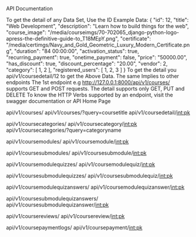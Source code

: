 API Documentation

To get the detail of any Data Set, Use the ID 
Example Data:
 {
        "id": 12,
        "title": "Web Development",
        "description": "Learn how to build things for the web",
        "course_image": "/media/courseimgs/70-702065_django-python-logo-apress-the-definitive-guide-to_T18MEpY.png",
        "certificate": "/media/certimgs/Navy_and_Gold_Geometric_Luxury_Modern_Certificate.png",
        "duration": "84 00:00:00",
        "activation_status": true,
        "recurring_payment": true,
        "onetime_payment": false,
        "price": "50000.00",
        "has_discount": true,
        "discount_percentage": "20.00",
        "vendor": 2,
        "category": [
            1,
            2
        ],
        "registered_users": [
            1,
            2,
            3
        ]
    }
To get the detail you api/v1/coursedetail/12 to get the Above Data. The same Implies to other endpoints
The 1st endpoint e.g http://127.0.0.1:8000/api/v1/courses/ supports GET and POST requests. 
The detail supports only GET, PUT and DELETE
To know the HTTP Verbs supported by an endpoint, visit the swagger documentation or API Home Page

api/v1/courses/
api/v1/courses/?query=coursetitle
api/v1/coursedetail/<int:pk>

api/v1/coursecategories/
api/v1/coursecategory/<int:pk>
api/v1/coursecategories/?query=categoryname

api/v1/coursemodules/
api/v1/coursemodule/<int:pk>

api/v1/coursesubmodules/
api/v1/coursesubmodule/<int:pk>

api/v1/coursemodulequizzes/
api/v1/coursemodulequiz/<int:pk>

api/v1/coursesubmodulequizzes/
api/v1/coursesubmodulequiz/<int:pk>

api/v1/coursemodulequizanswers/
api/v1/coursemodulequizanswer/<int:pk>

api/v1/coursesubmodulequizanswers/
api/v1/coursesubmodulequizanswer/<int:pk>

api/v1/coursereviews/
api/v1/coursereview/<int:pk>

api/v1/coursepaymentlogs/
api/v1/coursepayment/<int:pk>


